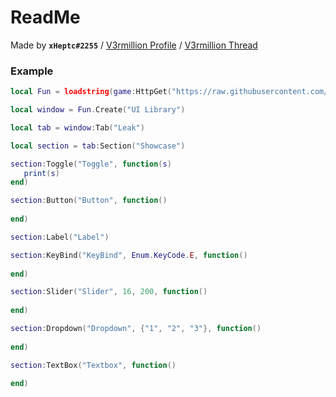 # ReadMe
Made by **`xHeptc#2255`** / [V3rmillion Profile](https://v3rmillion.net/member.php?action=profile&uid=1347047) / [V3rmillion Thread](https://v3rmillion.net/showthread.php?tid=1143174)

### Example
```lua
local Fun = loadstring(game:HttpGet("https://raw.githubusercontent.com/xHeptc/nightmares.fun-UI-Library/main/source.lua"))()

local window = Fun.Create("UI Library")

local tab = window:Tab("Leak")

local section = tab:Section("Showcase")

section:Toggle("Toggle", function(s)
   print(s)
end)

section:Button("Button", function()
   
end)

section:Label("Label")

section:KeyBind("KeyBind", Enum.KeyCode.E, function()
   
end)

section:Slider("Slider", 16, 200, function()
   
end)

section:Dropdown("Dropdown", {"1", "2", "3"}, function()
   
end)

section:TextBox("Textbox", function()
   
end)
```
